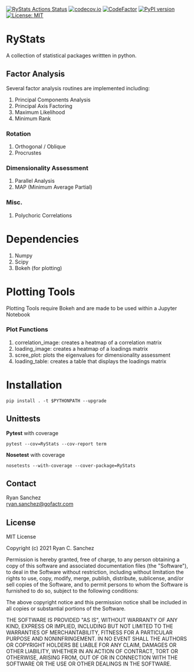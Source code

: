 [![RyStats Actions Status](https://github.com/eribean/RyStats/workflows/RyStats/badge.svg)](https://github.com/eribean/RyStats/actions)
[![codecov.io](https://codecov.io/gh/eribean/RyStats/coverage.svg?branch=main)](https://codecov.io/gh/eribean/RyStats)
[![CodeFactor](https://www.codefactor.io/repository/github/eribean/RyStats/badge)](https://www.codefactor.io/repository/github/eribean/RyStats)
[![PyPI version](https://badge.fury.io/py/RyStats.svg)](https://badge.fury.io/py/RyStats)
[![License: MIT](https://img.shields.io/badge/License-MIT-green.svg)](https://opensource.org/licenses/MIT)


# RyStats
A collection of statistical packages writtten in python.

## Factor Analysis
Several factor analysis routines are implemented including:

1. Principal Components Analysis
2. Principal Axis Factoring
3. Maximum Likelihood
4. Minimum Rank

### Rotation
1. Orthogonal / Oblique
2. Procrustes

### Dimensionality Assessment
 1. Parallel Analysis
 2. MAP (Minimum Average Partial)

### Misc.
1. Polychoric Correlations

# Dependencies
1. Numpy
2. Scipy
3. Bokeh (for plotting)

# Plotting Tools
Plotting Tools require Bokeh and are made to be used within a Jupyter Notebook

### Plot Functions
1. correlation_image: creates a heatmap of a correlation matrix
2. loading_image: creates a heatmap of a loadings matrix
3. scree_plot: plots the eigenvalues for dimensionality assessment
4. loading_table: creates a table that displays the loadings matrix

# Installation
```
pip install . -t $PYTHONPATH --upgrade
```


## Unittests

**Pytest** with coverage
```
pytest --cov=RyStats --cov-report term
```

**Nosetest** with coverage
```
nosetests --with-coverage --cover-package=RyStats
```

## Contact

Ryan Sanchez  
ryan.sanchez@gofactr.com

## License

MIT License

Copyright (c) 2021 Ryan C. Sanchez

Permission is hereby granted, free of charge, to any person obtaining a copy
of this software and associated documentation files (the "Software"), to deal
in the Software without restriction, including without limitation the rights
to use, copy, modify, merge, publish, distribute, sublicense, and/or sell
copies of the Software, and to permit persons to whom the Software is
furnished to do so, subject to the following conditions:

The above copyright notice and this permission notice shall be included in all
copies or substantial portions of the Software.

THE SOFTWARE IS PROVIDED "AS IS", WITHOUT WARRANTY OF ANY KIND, EXPRESS OR
IMPLIED, INCLUDING BUT NOT LIMITED TO THE WARRANTIES OF MERCHANTABILITY,
FITNESS FOR A PARTICULAR PURPOSE AND NONINFRINGEMENT. IN NO EVENT SHALL THE
AUTHORS OR COPYRIGHT HOLDERS BE LIABLE FOR ANY CLAIM, DAMAGES OR OTHER
LIABILITY, WHETHER IN AN ACTION OF CONTRACT, TORT OR OTHERWISE, ARISING FROM,
OUT OF OR IN CONNECTION WITH THE SOFTWARE OR THE USE OR OTHER DEALINGS IN THE
SOFTWARE.
